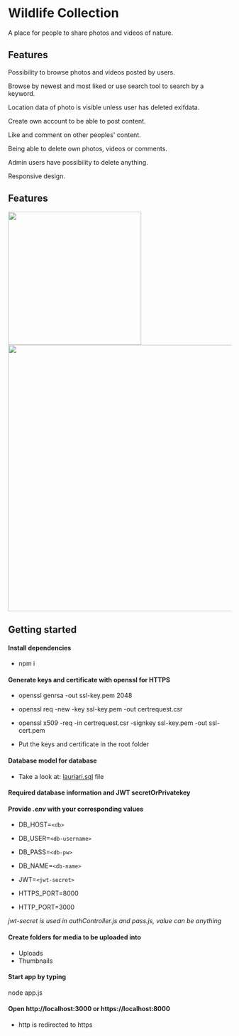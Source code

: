 # Wildlife Collection

A place for people to share photos and videos of nature.

## Features

Possibility to browse photos and videos posted by users.

Browse by newest and most liked or use search tool to search by a keyword.

Location data of photo is visible unless user has deleted exifdata.

Create own account to be able to post content.

Like and comment on other peoples' content.

Being able to delete own photos, videos or comments.

Admin users have possibility to delete anything.

Responsive design.

## Features

<img src="https://drive.google.com/drive/folders/12r5ZzEZdkxCeJVA-FobcHTEf4kuHJn4h" width="300"> <img src="https://drive.google.com/drive/folders/12r5ZzEZdkxCeJVA-FobcHTEf4kuHJn4h" width="600">

## Getting started

#### Install dependencies
* npm i

#### Generate keys and certificate with openssl for HTTPS
* openssl genrsa -out ssl-key.pem 2048

* openssl req -new -key ssl-key.pem -out certrequest.csr

* openssl x509 -req -in certrequest.csr -signkey ssl-key.pem -out ssl-cert.pem


* Put the keys and certificate in the root folder

#### Database model for database
* Take a look at: [lauriari.sql](https://github.com/Lauri92/wildlife_collection/blob/master/lauriari.sql) file

#### Required database information and JWT secretOrPrivatekey

#### Provide  *.env* with your corresponding values

* DB_HOST=`<db>`

* DB_USER=`<db-username>`

* DB_PASS=`<db-pw>`

* DB_NAME=`<db-name>`

* JWT=`<jwt-secret>`

* HTTPS_PORT=8000

* HTTP_PORT=3000

*jwt-secret is used in authController.js and pass.js, value can be anything*



#### Create folders for media to be uploaded into 

* Uploads
* Thumbnails



#### Start app by typing
node app.js

#### Open http://localhost:3000 or https://localhost:8000
* http is redirected to https
